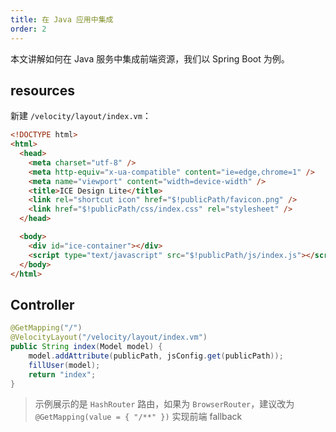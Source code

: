 ```yaml
---
title: 在 Java 应用中集成
order: 2
---
```


本文讲解如何在 Java 服务中集成前端资源，我们以 Spring Boot 为例。

## resources

新建 `/velocity/layout/index.vm`：

```html
<!DOCTYPE html>
<html>
  <head>
    <meta charset="utf-8" />
    <meta http-equiv="x-ua-compatible" content="ie=edge,chrome=1" />
    <meta name="viewport" content="width=device-width" />
    <title>ICE Design Lite</title>
    <link rel="shortcut icon" href="$!publicPath/favicon.png" />
    <link href="$!publicPath/css/index.css" rel="stylesheet" />
  </head>

  <body>
    <div id="ice-container"></div>
    <script type="text/javascript" src="$!publicPath/js/index.js"></script>
  </body>
</html>
```

## Controller

```java
@GetMapping("/")
@VelocityLayout("/velocity/layout/index.vm")
public String index(Model model) {
    model.addAttribute(publicPath, jsConfig.get(publicPath));
    fillUser(model);
    return "index";
}
```

> 示例展示的是 `HashRouter` 路由，如果为 `BrowserRouter`，建议改为 `@GetMapping(value = { "/**" })` 实现前端 fallback
